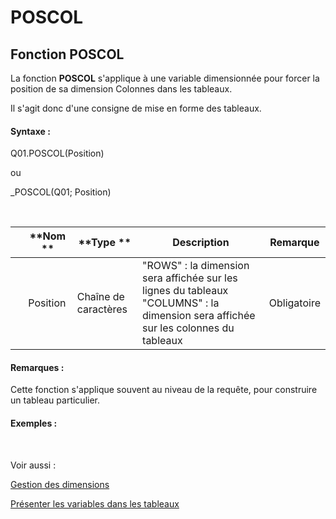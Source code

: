 # POSCOL

## Fonction POSCOL

La fonction **POSCOL** s'applique à une variable dimensionnée pour forcer la position de sa dimension Colonnes dans les tableaux.

Il s'agit donc d'une consigne de mise en forme des tableaux.

#### Syntaxe :&nbsp;

Q01.POSCOL(Position)

ou

\_POSCOL(Q01; Position)

&nbsp;

| &nbsp; | **Nom ** | **Type ** | **Description** | **Remarque** |
| --- | --- | --- | --- | --- |
| &nbsp; | Position | Chaîne de caractères | "ROWS" : la dimension sera affichée sur les lignes du tableaux "COLUMNS" : la dimension sera affichée sur les colonnes du tableaux | Obligatoire |


#### Remarques :

Cette fonction s'applique souvent au niveau de la requête, pour construire un tableau particulier.

#### Exemples :

&nbsp;

Voir aussi :&nbsp;

[Gestion des dimensions](<Gererlesdimensionsdesvariables1.md>)

[Présenter les variables dans les tableaux](<Presenterlesvariablesdanslestab1.md>)

